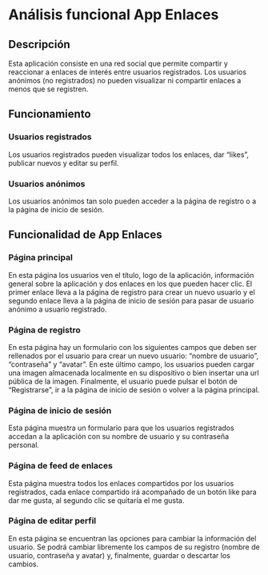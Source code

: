 # Análisis funcional App Enlaces

## Descripción

Esta aplicación consiste en una red social que permite compartir y reaccionar a enlaces de interés entre usuarios registrados. Los usuarios anónimos (no registrados) no pueden visualizar ni compartir enlaces a menos que se registren. 


## Funcionamiento

### Usuarios registrados

Los usuarios registrados pueden visualizar todos los enlaces, dar “likes”, publicar nuevos y editar su perfil.


### Usuarios anónimos

Los usuarios anónimos tan solo pueden acceder a la página de registro o a la página de inicio de sesión.


## Funcionalidad de App Enlaces


### Página principal

En esta página los usuarios ven el título, logo de la aplicación, información general sobre la aplicación y dos enlaces en los que pueden hacer clic. El primer enlace lleva a la página de registro para crear un nuevo usuario y el segundo enlace lleva a la página de inicio de sesión para pasar de usuario anónimo a usuario registrado.


### Página de registro

En esta página hay un formulario con los siguientes campos que deben ser rellenados por el usuario para crear un nuevo usuario: “nombre de usuario”, “contraseña” y “avatar”. En este último campo, los usuarios pueden cargar una imagen almacenada localmente en su dispositivo o bien insertar una url pública de la imagen. Finalmente, el usuario puede pulsar el botón de “Registrarse”, ir a la página de inicio de sesión o volver a la página principal.


### Página de inicio de sesión

Esta página muestra un formulario para que los usuarios registrados accedan a la aplicación con su nombre de usuario y su contraseña personal.


### Página de feed de enlaces

Esta página muestra todos los enlaces compartidos por los usuarios registrados, cada enlace compartido irá acompañado de un botón like para dar me gusta, al segundo clic se quitaría el me gusta.


### Página de editar perfil

En esta página se encuentran las opciones para cambiar la información del usuario. Se podrá cambiar libremente los campos de su registro (nombre de usuario, contraseña y avatar) y, finalmente, guardar o descartar los cambios.
